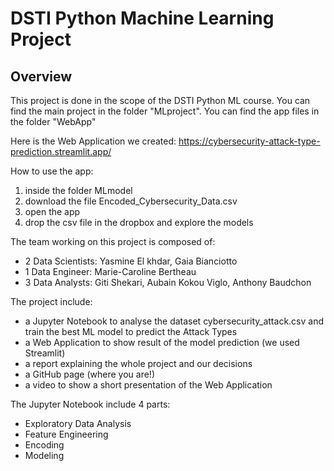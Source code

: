 # DSTI Python Machine Learning Project

## Overview
This project is done in the scope of the DSTI Python ML course.
You can find the main project in the folder "MLproject".
You can find the app files in the folder "WebApp"


Here is the Web Application we created: https://cybersecurity-attack-type-prediction.streamlit.app/

How to use the app:
1) inside the folder MLmodel
2) download the file Encoded_Cybersecurity_Data.csv
3) open the app
4) drop the csv file in the dropbox and explore the models


The team working on this project is composed of:

- 2 Data Scientists: Yasmine El khdar, Gaia Bianciotto
- 1 Data Engineer: Marie-Caroline Bertheau
- 3 Data Analysts: Giti Shekari, Aubain Kokou Viglo, Anthony Baudchon


The project include:

- a Jupyter Notebook to analyse the dataset cybersecurity_attack.csv and train the best ML model to predict the Attack Types
- a Web Application to show result of the model prediction (we used Streamlit)
- a report explaining the whole project and our decisions
- a GitHub page (where you are!)
- a video to show a short presentation of the Web Application


The Jupyter Notebook include 4 parts:

- Exploratory Data Analysis
- Feature Engineering
- Encoding
- Modeling

